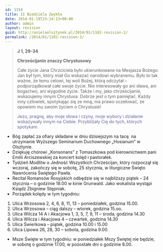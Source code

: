 ```yaml
---
id: 1154
title: II Niedziela Zwykła
date: 2014-01-19T23:14:13+00:00
author: admin
layout: revision
guid: http://anielaolsztynek.pl/2014/01/1102-revision-2/
permalink: /2014/01/1102-revision-2/
---
```

> **J 1, 29-34**
> 
> **Chrześcijanin znaczy Chrystusowy**
> 
> Całe życie Jana Chrzciciela było ukierunkowane na Mesjasza Bożego. Jan był tym, który miał Go wskazać narodowi wybranemu. Było to tak ważne, że temu celowi, tej woli Bożej, którą odczytał &#8211; podporządkował całe swoje życie. Nie interesowały go ani sława, ani bogactwo, ani wygodne życie. Także i my, jako chrześcijanie, wskazujemy innym Chrystusa. Dobrze jest o tym pamiętać. Każdy inny człowiek, spotykając się ze mną, ma prawo oczekiwać, że opowiem mu swoim życiem o Chrystusie!
> 
> <span style="color: #666699;">Jezu, pragnę, aby moje słowa i czyny, moje wybory i działanie wskazywały innym na Ciebie. Przybliżały Cię do tych, których spotykam.</span>

  * Bóg zapłać za ofiary składane w dniu dzisiejszym na tacę  na utrzymanie Wyższego Seminarium Duchownego &#8222;Hosianum&#8221; w Olsztynie.
  * Dziękuję chórowi &#8222;Konsonans&#8221; z Tomaszkowa pod kierownictwem pani Emilii Arciszewskiej za koncert kolęd i pastorałek.
  * Tydzień Modlitw o Jedność Wszystkich Chrześcijan, który rozpoczął się wczoraj, zakończy się w sobotę, 25 stycznia, w liturgiczne Święto Nawrócenia Świętego Pawła.
  * Recital Romansów Rosyjskich odbędzie się w najbliższy piątek &#8211; 24 stycznia &#8211; o godzinie 18.00 w kinie Grunwald. Jako wokalista wystąpi Ksiądz Zbigniew Stępniak.
  * Porządek kolędy w tym tygodniu:

<span style="font-size: 16px;"></p> 

<ol>
  <li>
    Ulica Wrzosowa 2, 4, 6, 8, 11, 13 &#8211; poniedziałek, godzina 15.00.
  </li>
  <li>
    Ulica Wrzosowa &#8211; ciąg dalszy &#8211; wtorek, godzina 15.oo.
  </li>
  <li>
    Ulica Wilcza 14 A i Akacjowa 1, 3, 5, 7, 9, 11 &#8211; środa, godzina 14.30
  </li>
  <li>
    Ulica Wilcza i Akacjowa 4 &#8211; czwartek, godzina 14.30
  </li>
  <li>
    Ulica Świerkowa &#8211; piątek, godzina 10.00 i 15.00
  </li>
  <li>
    Ulica Lipowa 26, 28, 30 &#8211; sobota, godzina 9.00.
  </li>
</ol>

<ul>
  <li>
    Msze Święte w tym tygodniu: w poniedziałek Mszy Świętej nie będzie, w sobotę o godzinie 17.00, w pozostałe dni o godzinie 8.00.
  </li>
</ul>

<p>
  </span>
</p>